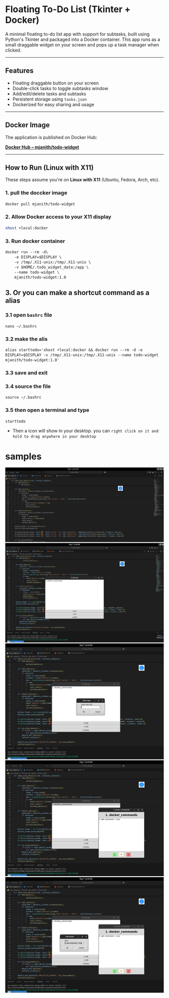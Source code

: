 # Floating To-Do List (Tkinter + Docker)

A minimal floating to-do list app with support for subtasks, built using Python's Tkinter and packaged into a Docker container. This app runs as a small draggable widget on your screen and pops up a task manager when clicked.

---

##  Features

-  Floating draggable button on your screen
-  Double-click tasks to toggle subtasks window
-  Add/edit/delete tasks and subtasks
-  Persistent storage using `tasks.json`
-  Dockerized for easy sharing and usage

---

##  Docker Image

The application is published on Docker Hub:

 **[Docker Hub – mjanith/todo-widget](https://hub.docker.com/r/mjanith/todo-widget)**

---

## How to Run (Linux with X11)

These steps assume you're on **Linux with X11** (Ubuntu, Fedora, Arch, etc).

### 1. pull the doccker image
```bash
docker pull mjanith/todo-widget
```
### 2. Allow Docker access to your X11 display
```bash
xhost +local:docker
```
### 3. Run docker container
```
docker run --rm -d\
    -e DISPLAY=$DISPLAY \
    -v /tmp/.X11-unix:/tmp/.X11-unix \
    -v $HOME/.todo_widget_data:/app \
    --name todo-widget \
    mjanith/todo-widget:1.0
```
## 3. Or you can make a shortcut command as a alias

### 3.1 open `bashrc` file
```
nano ~/.bashrc
```
### 3.2 make the alis
```
alias starttodo='xhost +local:docker && docker run --rm -d -e DISPLAY=$DISPLAY -v /tmp/.X11-unix:/tmp/.X11-unix --name todo-widget mjanith/todo-widget:1.0'

```
### 3.3 save and exit
### 3.4 source the file
```
source ~/.bashrc
```
### 3.5 then open a terminal and type 
```
starttodo
```
* Then a icon will show in your desktop. you can `right click on it and hold to drag anywhere in your desktop`

# samples
![the draggable icon](<Screenshot from 2025-05-07 12-44-12.png>)
![main topic enter page](<Screenshot from 2025-05-07 12-44-22.png>)
![add a new topic](<Screenshot from 2025-05-07 12-44-34.png>)
![add details](<Screenshot from 2025-05-07 12-44-45.png>)
![edit details](<Screenshot from 2025-05-07 12-44-55.png>)